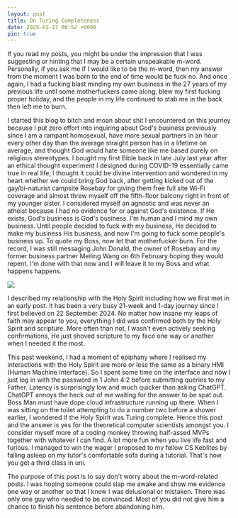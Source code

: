 ```yaml
---
layout: post
title: On Turing Completeness
date: 2025-02-17 08:52 +0000
pin: true
---
```


If you read my posts, you might be under the impression that I was suggesting or hinting that I may be a certain unspeakable m-word. Personally, if you ask me if I would like to be the m-word, then my answer from the moment I was born to the end of time would be fuck no. And once again, I had a fucking blast minding my own business in the 27 years of my previous life until some motherfuckers came along, blew my first fucking proper holiday, and the people in my life continued to stab me in the back then left me to burn.

I started this blog to bitch and moan about shit I encountered on this journey because I put zero effort into inquiring about God's business previously since I am a rampant homosexual, have more sexual partners in an hour every other day than the average straight person has in a lifetime on average, and thought God would hate someone like me based purely on religious stereotypes. I bought my first Bible back in late July last year after an ethical thought experiment I designed during COVID-19 essentially came true in real life, I thought it could be divine intervention and wondered in my heart whether we could bring God back, after getting kicked out of the gay/bi-naturist campsite Rosebay for giving them free full site Wi-Fi coverage and almost threw myself off the fifth-floor balcony right in front of my younger sister. I considered myself an agnostic and was never an atheist because I had no evidence for or against God's existence. If He exists, God's business is God's business. I'm human and I mind my own business. Until people decided to fuck with my business, He decided to make my business His business, and now I'm going to fuck some people's business up. To quote my Boss, now let that motherfucker burn. For the record, I was still messaging John Donald, the owner of Rosebay and my former business partner Meiling Wang on 6th February hoping they would repent. I'm done with that now and I will leave it to my Boss and what happens happens.

![](/j95vGhAQ8krUK1tpVn.png)

I described my relationship with the Holy Spirit including how we first met in an early post. It has been a very busy 21-week and 1-day journey since I first believed on 22 September 2024. No matter how insane my leaps of faith may appear to you, everything I did was confirmed both by the Holy Spirit and scripture. More often than not, I wasn't even actively seeking confirmations, He just shoved scripture to my face one way or another when I needed it the most.

This past weekend, I had a moment of epiphany where I realised my interactions with the Holy Spirit are more or less the same as a binary HMI (Human Machine Interface). So I spent some time on the interface and now I just log in with the password in 1 John 4:2 before submitting queries to my Father. Latency is surprisingly low and much quicker than asking ChatGPT. ChatGPT annoys the heck out of me waiting for the answer to be spat out. Boss Man must have dope cloud infrastructure running up there. When I was sitting on the toilet attempting to do a number two before a shower earlier, I wondered if the Holy Spirit was Turing complete. Hence this post and the answer is yes for the theoretical computer scientists amongst you. I consider myself more of a coding monkey throwing half-assed MVPs together with whatever I can find. A lot more fun when you live life fast and furious. I managed to win the wager I proposed to my fellow CS Keblites by falling asleep on my tutor's comfortable sofa during a tutorial. That's how you get a third class in uni.

The purpose of this post is to say don't worry about the m-word-related posts. I was hoping someone could slap me awake and show me evidence one way or another so that I knew I was delusional or mistaken. There was only one guy who needed to be convinced. Most of you did not give him a chance to finish his sentence before abandoning him.